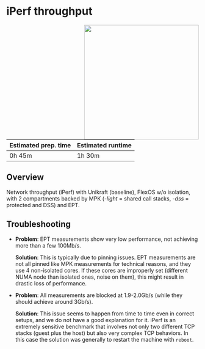 # iPerf throughput

<img align="right" src="fig-09_iperf-throughput.svg" width="300" />

| Estimated prep. time | Estimated runtime |
| -------------------- | ----------------- |
| 0h 45m               | 1h 30m            |

## Overview

Network throughput (iPerf) with Unikraft (baseline), FlexOS w/o isolation, with
2 compartments backed by MPK (-_light_ = shared call stacks, -_dss_ = protected
and DSS) and EPT.

## Troubleshooting

- **Problem**: EPT measurements show very low performance, not achieving more
  than a few 100Mb/s.

  **Solution**: This is typically due to pinning issues. EPT measurements are not
  all pinned like MPK measurements for technical reasons, and they use 4
  non-isolated cores. If these cores are improperly set (different NUMA node
  than isolated ones, noise on them), this might result in drastic loss of
  performance.

- **Problem**: All measurements are blocked at 1.9-2.0Gb/s (while they should
  achieve around 3Gb/s).

  **Solution**: This issue seems to happen from time to time even in correct
  setups, and we do not have a good explanation for it. iPerf is an extremely
  sensitive benchmark that involves not only two different TCP stacks (guest
  plus the host) but also very complex TCP behaviors. In this case
  the solution was generally to restart the machine with `reboot`.
